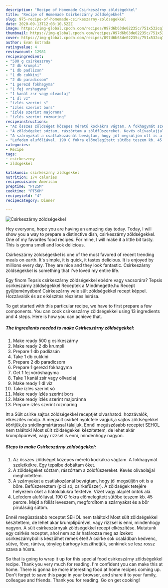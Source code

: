 ```yaml
---
description: "Recipe of Homemade Csirkeszárny zöldségekkel"
title: "Recipe of Homemade Csirkeszárny zöldségekkel"
slug: 975-recipe-of-homemade-csirkeszarny-zoldsegekkel
date: 2020-09-13T12:08:10.522Z
image: https://img-global.cpcdn.com/recipes/097d6b63de02235c/751x532cq70/csirkeszarny-zoldsegekkel-recept-foto.jpg
thumbnail: https://img-global.cpcdn.com/recipes/097d6b63de02235c/751x532cq70/csirkeszarny-zoldsegekkel-recept-foto.jpg
cover: https://img-global.cpcdn.com/recipes/097d6b63de02235c/751x532cq70/csirkeszarny-zoldsegekkel-recept-foto.jpg
author: Evan Estrada
ratingvalue: 4
reviewcount: 12981
recipeingredient:
- "500 g csirkeszrny"
- "2 db krumpli"
- "1 db padlizsn"
- "1 db cukkini"
- "2 db paradicsom"
- "1 gerezd fokhagyma"
- "1 fej vrshagyma"
- "1 kanál zsr vagy olvaolaj"
- "1 dl vz"
- "ízlés szerint s"
- "ízlés szerint bors"
- "ízlés szerint majornna"
- "ízlés szerint rozmaring"
recipeinstructions:
- "Az összes zöldséget közepes méretű kockákra vágtam. A fokhagymát szeletkékre. Egy tepsibe dobáltam őket."
- "A zöldségeket sóztam, rászórtam a zöldfűszereket. Kevés olívaolajjal meghintettem."
- "A szárnyakat a csatlakozásnál bevágtam, hogy jól megsüljön ott is a bőre. Befűszereztem (pici só, csirkefűszer). A zöldségek tetejére helyezem őket a hátoldalukra fektetve. Vizet vagy alaplét öntök alá."
- "Lefedem alufóliával. 190 C fokra előmelegített sütőbe teszem kb. 45 percre. Majd a fóliát leveszem, megfordítom a szárnyakat és a bőr pirulásáig sütöm."
categories:
- Recipe
tags:
- csirkeszrny
- zldsgekkel

katakunci: csirkeszrny zldsgekkel 
nutrition: 174 calories
recipecuisine: American
preptime: "PT25M"
cooktime: "PT56M"
recipeyield: "4"
recipecategory: Dinner

---
```



![Csirkeszárny zöldségekkel](https://img-global.cpcdn.com/recipes/097d6b63de02235c/751x532cq70/csirkeszarny-zoldsegekkel-recept-foto.jpg)

Hey everyone, hope you are having an amazing day today. Today, I will show you a way to prepare a distinctive dish, csirkeszárny zöldségekkel. One of my favorites food recipes. For mine, I will make it a little bit tasty. This is gonna smell and look delicious.

Csirkeszárny zöldségekkel is one of the most favored of recent trending meals on earth. It's simple, it is quick, it tastes delicious. It is enjoyed by millions every day. They are nice and they look fantastic. Csirkeszárny zöldségekkel is something that I've loved my entire life.

Egy finom Tepsis csirkeszárny zöldségekkel ebédre vagy vacsorára? Tepsis csirkeszárny zöldségekkel Receptek a Mindmegette.hu Recept gyűjteményében! Csirkeszárny vele sült zöldségekkel recept képpel. Hozzávalók és az elkészítés részletes leírása.


To get started with this particular recipe, we have to first prepare a few components. You can cook csirkeszárny zöldségekkel using 13 ingredients and 4 steps. Here is how you can achieve that.

<!--inarticleads1-->

##### The ingredients needed to make Csirkeszárny zöldségekkel:

1. Make ready 500 g csirkeszárny
1. Make ready 2 db krumpli
1. Prepare 1 db padlizsán
1. Take 1 db cukkini
1. Prepare 2 db paradicsom
1. Prepare 1 gerezd fokhagyma
1. Get 1 fej vöröshagyma
1. Take 1 kanál zsír vagy olívaolaj
1. Make ready 1 dl víz
1. Take ízlés szerint só
1. Make ready ízlés szerint bors
1. Make ready ízlés szerint majoránna
1. Prepare ízlés szerint rozmaring


Itt a Sült csirke sajtos zöldségekkel receptjét olvashatod: hozzávalók, elkészítés módja. A megsült csirkét nyolcfelé vágjuk,a sajtos zöldségekkel körítjük,és snidlingmártárssal tálaljuk. Ennél megúszósabb receptet SEHOL nem találtok! Most sült zöldségekkel készítettem, de lehet akár krumplipürével, vagy rizzsel is enni, mindenhogy nagyon. 

<!--inarticleads2-->

##### Steps to make Csirkeszárny zöldségekkel:

1. Az összes zöldséget közepes méretű kockákra vágtam. A fokhagymát szeletkékre. Egy tepsibe dobáltam őket.
1. A zöldségeket sóztam, rászórtam a zöldfűszereket. Kevés olívaolajjal meghintettem.
1. A szárnyakat a csatlakozásnál bevágtam, hogy jól megsüljön ott is a bőre. Befűszereztem (pici só, csirkefűszer). A zöldségek tetejére helyezem őket a hátoldalukra fektetve. Vizet vagy alaplét öntök alá.
1. Lefedem alufóliával. 190 C fokra előmelegített sütőbe teszem kb. 45 percre. Majd a fóliát leveszem, megfordítom a szárnyakat és a bőr pirulásáig sütöm.


Ennél megúszósabb receptet SEHOL nem találtok! Most sült zöldségekkel készítettem, de lehet akár krumplipürével, vagy rizzsel is enni, mindenhogy nagyon. A sült csirkeszárnyak zöldségekkel recept elkészítése. Mutatunk egy csirkés receptet, ahol nem az ár határozza meg az ízeket: csirkeszárnyból is készülhet remek étel! A csirke sok családban kedvenc, sütve, főve, rántva, tényleg bárhogy készíthetjük, senkinek se lesz rossz szava a húsra. 

So that is going to wrap it up for this special food csirkeszárny zöldségekkel recipe. Thank you very much for reading. I'm confident you can make this at home. There is gonna be more interesting food at home recipes coming up. Don't forget to save this page in your browser, and share it to your family, colleague and friends. Thank you for reading. Go on get cooking!
